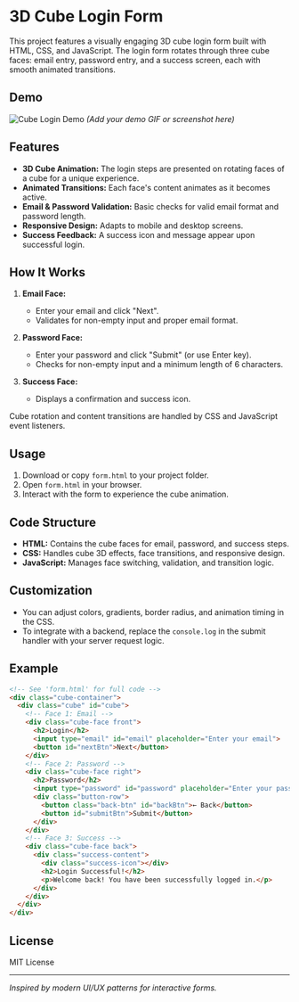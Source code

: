 # 3D Cube Login Form

This project features a visually engaging 3D cube login form built with HTML, CSS, and JavaScript. The login form rotates through three cube faces: email entry, password entry, and a success screen, each with smooth animated transitions.

## Demo

![Cube Login Demo](Screenshot2025-10-05210714.png)
*(Add your demo GIF or screenshot here)*

## Features

- **3D Cube Animation:** The login steps are presented on rotating faces of a cube for a unique experience.
- **Animated Transitions:** Each face's content animates as it becomes active.
- **Email & Password Validation:** Basic checks for valid email format and password length.
- **Responsive Design:** Adapts to mobile and desktop screens.
- **Success Feedback:** A success icon and message appear upon successful login.

## How It Works

1. **Email Face:**  
   - Enter your email and click "Next".
   - Validates for non-empty input and proper email format.

2. **Password Face:**  
   - Enter your password and click "Submit" (or use Enter key).
   - Checks for non-empty input and a minimum length of 6 characters.

3. **Success Face:**  
   - Displays a confirmation and success icon.

Cube rotation and content transitions are handled by CSS and JavaScript event listeners.

## Usage

1. Download or copy `form.html` to your project folder.
2. Open `form.html` in your browser.
3. Interact with the form to experience the cube animation.

## Code Structure

- **HTML:** Contains the cube faces for email, password, and success steps.
- **CSS:** Handles cube 3D effects, face transitions, and responsive design.
- **JavaScript:** Manages face switching, validation, and transition logic.

## Customization

- You can adjust colors, gradients, border radius, and animation timing in the CSS.
- To integrate with a backend, replace the `console.log` in the submit handler with your server request logic.

## Example

```html
<!-- See 'form.html' for full code -->
<div class="cube-container">
  <div class="cube" id="cube">
    <!-- Face 1: Email -->
    <div class="cube-face front">
      <h2>Login</h2>
      <input type="email" id="email" placeholder="Enter your email">
      <button id="nextBtn">Next</button>
    </div>
    <!-- Face 2: Password -->
    <div class="cube-face right">
      <h2>Password</h2>
      <input type="password" id="password" placeholder="Enter your password">
      <div class="button-row">
        <button class="back-btn" id="backBtn">← Back</button>
        <button id="submitBtn">Submit</button>
      </div>
    </div>
    <!-- Face 3: Success -->
    <div class="cube-face back">
      <div class="success-content">
        <div class="success-icon"></div>
        <h2>Login Successful!</h2>
        <p>Welcome back! You have been successfully logged in.</p>
      </div>
    </div>
  </div>
</div>
```

## License

MIT License

---

*Inspired by modern UI/UX patterns for interactive forms.*
